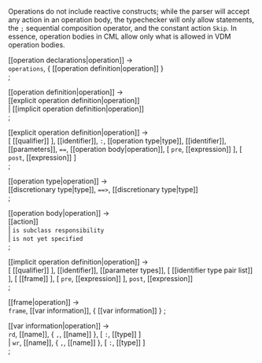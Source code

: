 Operations do not include reactive constructs; while the parser will
accept any action in an operation body, the typechecker will only
allow statements, the `;` sequential composition operator, and
the constant action `Skip`.  In essence, operation bodies in
CML allow only what is allowed in VDM operation bodies.

[[operation declarations|operation]] → <br />
  `operations`, { [[operation definition|operation]] } <br />
;

[[operation definition|operation]] → <br />
  [[explicit operation definition|operation]] <br />
| [[implicit operation definition|operation]] <br />
;

[[explicit operation definition|operation]] → <br />
  [ [[qualifier]] ], [[identifier]], `:`, [[operation type|type]], [[identifier]], [[parameters]], `==`, [[operation body|operation]], [ `pre`, [[expression]] ], [ `post`, [[expression]] ] <br />
;

[[operation type|operation]] → <br />
  [[discretionary type|type]], `==>`, [[discretionary type|type]] <br />
;

[[operation body|operation]] → <br />
  [[action]] <br />
| `is subclass responsibility` <br />
| `is not yet specified` <br />
;

[[implicit operation definition|operation]] → <br />
  [ [[qualifier]] ], [[identifier]], [[parameter types]], [ [[identifier type pair list]] ], [ [[frame]] ], [ `pre`, [[expression]] ], `post`, [[expression]] <br />
;

[[frame|operation]] → <br />
  `frame`, [[var information]], { [[var information]] }
;

[[var information|operation]] → <br />
  `rd`, [[name]], { `,`, [[name]] }, [ `:`, [[type]] ] <br />
| `wr`, [[name]], { `,`, [[name]] }, [ `:`, [[type]] ] <br />
;


